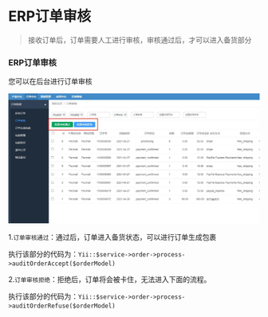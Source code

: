 ERP订单审核
=====

> 接收订单后，订单需要人工进行审核，审核通过后，才可以进入备货部分

### ERP订单审核

您可以在后台进行订单审核

![](images/fecerp11_1.jpg)


1.`订单审核通过`：通过后，订单进入备货状态，可以进行订单生成包裹

执行该部分的代码为：`Yii::$service->order->process->auditOrderAccept($orderModel)`

2.`订单审核拒绝`：拒绝后，订单将会被卡住，无法进入下面的流程。

执行该部分的代码为：`Yii::$service->order->process->auditOrderRefuse($orderModel)`



















